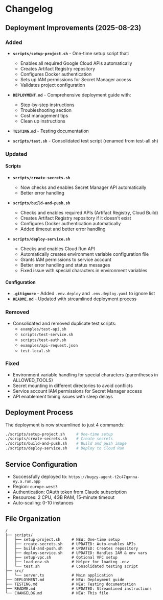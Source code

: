 # Changelog

## Deployment Improvements (2025-08-23)

### Added
- **`scripts/setup-project.sh`** - One-time setup script that:
  - Enables all required Google Cloud APIs automatically
  - Creates Artifact Registry repository
  - Configures Docker authentication
  - Sets up IAM permissions for Secret Manager access
  - Validates project configuration

- **`DEPLOYMENT.md`** - Comprehensive deployment guide with:
  - Step-by-step instructions
  - Troubleshooting section
  - Cost management tips
  - Clean up instructions

- **`TESTING.md`** - Testing documentation
- **`scripts/test.sh`** - Consolidated test script (renamed from test-all.sh)

### Updated

#### Scripts
- **`scripts/create-secrets.sh`**
  - Now checks and enables Secret Manager API automatically
  - Better error handling

- **`scripts/build-and-push.sh`**
  - Checks and enables required APIs (Artifact Registry, Cloud Build)
  - Creates Artifact Registry repository if it doesn't exist
  - Configures Docker authentication automatically
  - Added timeout and better error handling

- **`scripts/deploy-service.sh`**
  - Checks and enables Cloud Run API
  - Automatically creates environment variable configuration file
  - Grants IAM permissions to service account
  - Better error handling and status messages
  - Fixed issue with special characters in environment variables

#### Configuration
- **`.gitignore`** - Added `.env.deploy` and `.env.deploy.yaml` to ignore list
- **`README.md`** - Updated with streamlined deployment process

### Removed
- Consolidated and removed duplicate test scripts:
  - `examples/test-api.sh`
  - `scripts/test-service.sh`
  - `scripts/test-auth.sh`
  - `examples/api-request.json`
  - `test-local.sh`

### Fixed
- Environment variable handling for special characters (parentheses in ALLOWED_TOOLS)
- Secret mounting in different directories to avoid conflicts
- Service account IAM permissions for Secret Manager access
- API enablement timing issues with sleep delays

## Deployment Process

The deployment is now streamlined to just 4 commands:

```bash
./scripts/setup-project.sh     # One-time setup
./scripts/create-secrets.sh    # Create secrets
./scripts/build-and-push.sh    # Build and push image
./scripts/deploy-service.sh    # Deploy to Cloud Run
```

## Service Configuration

- Successfully deployed to: `https://bugzy-agent-t2c47qxnna-ey.a.run.app`
- Region: `europe-west3`
- Authentication: OAuth token from Claude subscription
- Resources: 2 CPU, 4GB RAM, 15-minute timeout
- Auto-scaling: 0-10 instances

## File Organization

```
/
├── scripts/
│   ├── setup-project.sh     # NEW: One-time setup
│   ├── create-secrets.sh    # UPDATED: Auto-enables APIs
│   ├── build-and-push.sh    # UPDATED: Creates repository
│   ├── deploy-service.sh    # UPDATED: Handles IAM & env vars
│   ├── setup-vpc.sh         # Optional VPC setup
│   ├── load-env.sh          # Helper for loading .env
│   └── test.sh              # Consolidated testing script
├── src/
│   └── server.ts            # Main application
├── DEPLOYMENT.md            # NEW: Deployment guide
├── TESTING.md               # NEW: Testing documentation
├── README.md                # UPDATED: Streamlined instructions
└── CHANGELOG.md             # NEW: This file
```